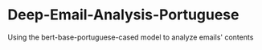 # Deep-Email-Analysis-Portuguese
Using the bert-base-portuguese-cased model to analyze emails' contents
